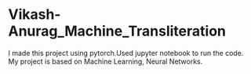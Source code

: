 # Vikash-Anurag_Machine_Transliteration
I made this project using pytorch.Used jupyter notebook to run the code. My project is based on Machine Learning, Neural Networks.
